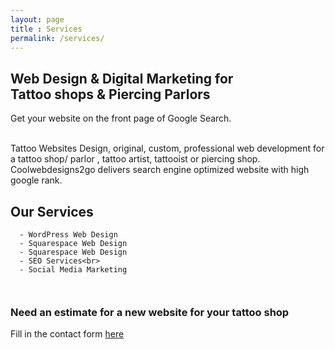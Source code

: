 ```yaml
---
layout: page
title : Services
permalink: /services/
---
```

<h2 id="our-services">Web Design &amp; Digital Marketing for <br>Tattoo shops &amp; Piercing Parlors</h2>
<p>Get your website on the front page of Google Search.</p>
<p><br>
Tattoo Websites Design, original, custom, professional web development for  a tattoo shop/ parlor , tattoo artist, 
tattooist or piercing shop. Coolwebdesigns2go delivers search engine optimized website with high google rank.</p>

<h2 id="our-services">Our Services</h2>
<div class="language-plaintext highlighter-rouge"><div class="highlight"><pre class="highlight"><code>  - WordPress Web Design
  - Squarespace Web Design
  - Squarespace Web Design
  - SEO Services&lt;br&gt;
  - Social Media Marketing
  
</code></pre></div></div>

<h3>Need an estimate for a new website for your tattoo shop</h3>

<p>Fill in the contact form <a href="https://coolwebdesigns2go.com/contact/">here</a></p>


